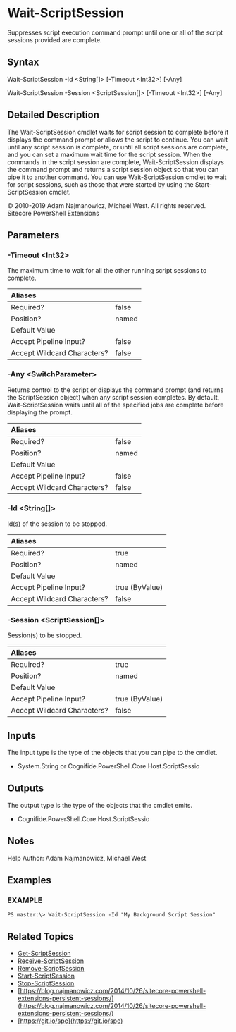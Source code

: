 # Wait-ScriptSession

Suppresses script execution command prompt until one or all of the script sessions provided are complete.

## Syntax

Wait-ScriptSession -Id &lt;String\[\]&gt; \[-Timeout &lt;Int32&gt;\] \[-Any\]

Wait-ScriptSession -Session &lt;ScriptSession\[\]&gt; \[-Timeout &lt;Int32&gt;\] \[-Any\]

## Detailed Description

The Wait-ScriptSession cmdlet waits for script session to complete before it displays the command prompt or allows the script to continue. You can wait until any script session is complete, or until all script sessions are complete, and you can set a maximum wait time for the script session. When the commands in the script session are complete, Wait-ScriptSession displays the command prompt and returns a script session object so that you can pipe it to another command. You can use Wait-ScriptSession cmdlet to wait for script sessions, such as those that were started by using the Start-ScriptSession cmdlet.

© 2010-2019 Adam Najmanowicz, Michael West. All rights reserved. Sitecore PowerShell Extensions

## Parameters

### -Timeout  &lt;Int32&gt;

The maximum time to wait for all the other running script sessions to complete.

| Aliases |  |
| :--- | :--- |
| Required? | false |
| Position? | named |
| Default Value |  |
| Accept Pipeline Input? | false |
| Accept Wildcard Characters? | false |

### -Any  &lt;SwitchParameter&gt;

Returns control to the script or displays the command prompt \(and returns the ScriptSession object\) when any script session completes. By default, Wait-ScriptSession waits until all of the specified jobs are complete before displaying the prompt.

| Aliases |  |
| :--- | :--- |
| Required? | false |
| Position? | named |
| Default Value |  |
| Accept Pipeline Input? | false |
| Accept Wildcard Characters? | false |

### -Id  &lt;String\[\]&gt;

Id\(s\) of the session to be stopped.

| Aliases |  |
| :--- | :--- |
| Required? | true |
| Position? | named |
| Default Value |  |
| Accept Pipeline Input? | true \(ByValue\) |
| Accept Wildcard Characters? | false |

### -Session  &lt;ScriptSession\[\]&gt;

Session\(s\) to be stopped.

| Aliases |  |
| :--- | :--- |
| Required? | true |
| Position? | named |
| Default Value |  |
| Accept Pipeline Input? | true \(ByValue\) |
| Accept Wildcard Characters? | false |

## Inputs

The input type is the type of the objects that you can pipe to the cmdlet.

* System.String or Cognifide.PowerShell.Core.Host.ScriptSessio 

## Outputs

The output type is the type of the objects that the cmdlet emits.

* Cognifide.PowerShell.Core.Host.ScriptSessio 

## Notes

Help Author: Adam Najmanowicz, Michael West

## Examples

### EXAMPLE

```text
PS master:\> Wait-ScriptSession -Id "My Background Script Session"
```

## Related Topics

* [Get-ScriptSession](get-scriptsession.md)
* [Receive-ScriptSession](receive-scriptsession.md)
* [Remove-ScriptSession](remove-scriptsession.md)
* [Start-ScriptSession](start-scriptsession.md)
* [Stop-ScriptSession](stop-scriptsession.md)
* [https://blog.najmanowicz.com/2014/10/26/sitecore-powershell-extensions-persistent-sessions/](https://blog.najmanowicz.com/2014/10/26/sitecore-powershell-extensions-persistent-sessions/) 
* [https://git.io/spe](https://git.io/spe) 


